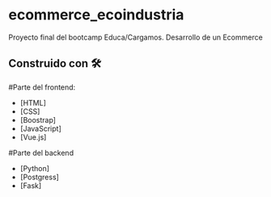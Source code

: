 # ecommerce_ecoindustria

Proyecto final del bootcamp Educa/Cargamos.
Desarrollo de un Ecommerce


## Construido con 🛠️

#Parte del frontend: 

* [HTML]
* [CSS]
* [Boostrap]
* [JavaScript]
* [Vue.js]

#Parte del backend

* [Python]
* [Postgress]
* [Fask]
